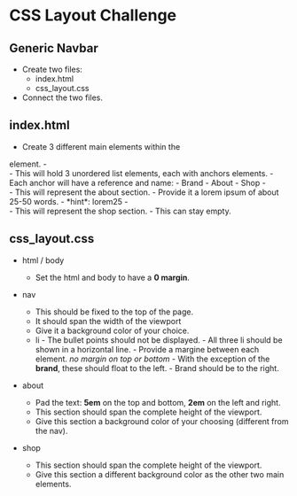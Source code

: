 # CSS Layout Challenge

## Generic Navbar

- Create two files:
  - index.html
  - css_layout.css
- Connect the two files.

## index.html

- Create 3 different main elements within the
<body>
 element.
  - 
<nav>
    - This will hold 3 
unordered list
 elements, each with 
anchors
 elements.
      - Each 
anchor
 will have a reference and name:
        - Brand
        - About
        - Shop
  - 
<div>
    - This will represent the 
about
 section.
    - Provide it a 
lorem ipsum
 of about 25-50 words.
      - *hint*: 
lorem25
  - 
<div>
    - This will represent the 
shop
 section.
    - This can stay empty.

## css_layout.css

- html / body

  - Set the
    html
    and
    body
    to have a **0 margin**.

- nav

  - This should be fixed to the top of the page.
  - It should span the width of the viewport
  - Give it a background color of your choice.
  - li - The bullet points should not be displayed. - All three
    li
    should be shown in a horizontal line. - Provide a margine between each element. _no margin on top or bottom_ - With the exception of the **brand**, these should float to the left. - Brand should be to the right.

- about

  - Pad the text: **5em** on the top and bottom, **2em** on the left and right.
  - This section should span the complete height of the viewport.
  - Give this section a background color of your choosing (different from the nav).

- shop
  - This section should span the complete height of the viewport.
  - Give this section a different background color as the other two main elements.
